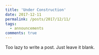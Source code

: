```yaml
---
title: 'Under Construction'
date: 2017-12-11
permalink: /posts/2017/12/11/
tags:
  - announcements
comments: true
---
```

Too lazy to write a post. Just leave it blank.